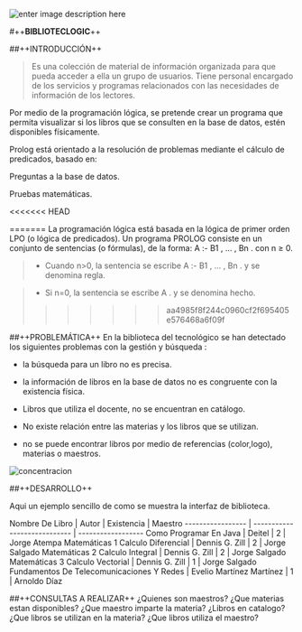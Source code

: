 ![enter image description here](https://lh3.googleusercontent.com/WWmZYN0Nj4SVgCeyMjdl4HlZ-4dwoN7YKy7ZuM30BN2usn_D9DHnp05_STjtUm7gcVRq0fQf=s250 "libros.jpg")

#++**BIBLIOTECLOGIC**++


##++INTRODUCCIÓN++

>Es una colección de material de información organizada para que pueda acceder a ella un grupo de usuarios. Tiene personal encargado de los servicios y programas relacionados con las necesidades de información de los lectores.



Por medio de la programación lógica, se pretende crear un programa que permita visualizar si los libros que se consulten en la base de datos, estén disponibles físicamente.



Prolog está orientado a la resolución de problemas mediante el cálculo de predicados, basado en:

Preguntas a la base de datos.

Pruebas matemáticas.

<<<<<<< HEAD

=======
La programación lógica está basada en la lógica de primer orden LPO (o lógica de predicados). Un programa PROLOG consiste en un conjunto de sentencias (o fórmulas), de la forma: A :- B1 , ... , Bn . con n ≥ 0.


>* Cuando n>0, la sentencia se escribe A :- B1 , ... , Bn . y se denomina regla.


>* Si n=0, la sentencia se escribe A . y se denomina hecho.
>>>>>>> aa4985f8f244c0960cf2f695405e576468a6f09f

##++PROBLEMÁTICA++
En la biblioteca del tecnológico se han detectado los siguientes problemas con la gestión y búsqueda :

- la búsqueda para un libro no es precisa.

- la información de libros en la base de datos no es congruente con la existencia física.

- Libros que utiliza el docente, no se encuentran en catálogo.

- No existe relación entre las materias y los libros que se utilizan.

- no se puede encontrar libros por medio de referencias (color,logo), materias o maestros.


![concentracion](https://github.com/simmarin/Biblioteca-Prolog/blob/master/ImagenLibro/busqueda.jpg?raw=true")

##++DESARROLLO++

Aqui un ejemplo sencillo de como se muestra la interfaz de biblioteca.

 Nombre De Libro                 |      Autor       |    Existencia      | Maestro
 ----------------- | ---------------------------- | ------------------
  Como Programar En Java |    Deitel         | 2 | Jorge Atempa
Matemáticas 1 Calculo Diferencial            | Dennis G. Zill          | 2 | Jorge Salgado
Matemáticas 2 Calculo Integral         |  Dennis G. Zill        | 2 | Jorge Salgado
Matemáticas 3 Calculo Vectorial         |  Dennis G. Zill        | 1 | Jorge Salgado
Fundamentos De Telecomunicaciones Y Redes          |  Evelio Martínez Martínez        | 1 | Arnoldo Díaz

##++CONSULTAS A REALIZAR++
¿Quienes son maestros?
¿Que materias estan disponibles?
¿Que maestro imparte la materia?
¿Libros en catalogo?
¿Que libros se utilizan en la materia?
¿Que libros utiliza el maestro?
